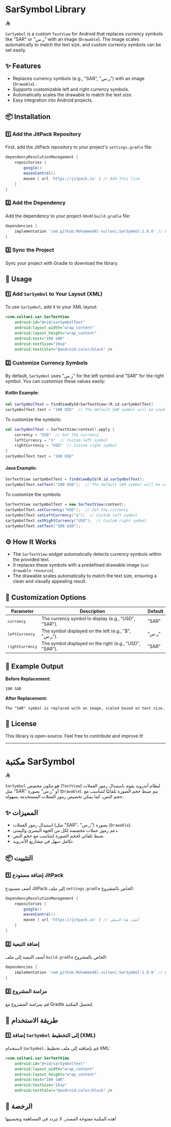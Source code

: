 # SarSymbol Library

![SarSymbol Image](sar2.png)

`SarSymbol` is a custom `TextView` for Android that replaces currency symbols like "SAR" or "ر.س" with an image (`Drawable`). The image scales automatically to match the text size, and custom currency symbols can be set easily.

## ✨ Features

- Replaces currency symbols (e.g., "SAR", "ر.س") with an image (`Drawable`).
- Supports customizable left and right currency symbols.
- Automatically scales the drawable to match the text size.
- Easy integration into Android projects.

## 📦 Installation

### 1️⃣ Add the JitPack Repository

First, add the JitPack repository to your project's `settings.gradle` file:

```groovy
dependencyResolutionManagement {
    repositories {
        google()
        mavenCentral()
        maven { url 'https://jitpack.io' } // Add this line
    }
}
```

### 2️⃣ Add the Dependency

Add the dependency to your project-level `build.gradle` file:

```gradle
dependencies {
    implementation 'com.github.MohammedAl-sultani:SarSymbol:1.0.0' // Replace with the latest version
}
```

### 3️⃣ Sync the Project

Sync your project with Gradle to download the library.

## 🚀 Usage

### 1️⃣ Add `SarSymbol` to Your Layout (XML)

To use `SarSymbol`, add it to your XML layout:

```xml
<com.sultani.sar.SarTextView
    android:id="@+id/sarSymbolText"
    android:layout_width="wrap_content"
    android:layout_height="wrap_content"
    android:text="100 SAR"
    android:textSize="16sp"
    android:textColor="@android:color/black" />
```

### 2️⃣ Customize Currency Symbols

By default, `SarSymbol` uses "ر.س" for the left symbol and "SAR" for the right symbol. You can customize these values easily:

#### Kotlin Example:
```kotlin
val sarSymbolText = findViewById<SarTextView>(R.id.sarSymbolText)
sarSymbolText.text = "100 USD"  // The default SAR symbol will be used
```

To customize the symbols:
```kotlin
val sarSymbolText = SarTextView(context).apply {
    currency = "USD"  // Set the currency
    leftCurrency = "$"  // Custom left symbol
    rightCurrency = "USD"  // Custom right symbol
}
sarSymbolText.text = "100 USD"
```

#### Java Example:
```java
SarTextView sarSymbolText = findViewById(R.id.sarSymbolText);
sarSymbolText.setText("100 USD");  // The default SAR symbol will be used
```

To customize the symbols:
```java
SarTextView sarSymbolText = new SarTextView(context);
sarSymbolText.setCurrency("USD");  // Set the currency
sarSymbolText.setLeftCurrency("$");  // Custom left symbol
sarSymbolText.setRightCurrency("USD");  // Custom right symbol
sarSymbolText.setText("100 USD");
```

## ⚙️ How It Works

- The `SarTextView` widget automatically detects currency symbols within the provided text.
- It replaces these symbols with a predefined drawable image (`sar drawable resource`).
- The drawable scales automatically to match the text size, ensuring a clean and visually appealing result.

## 🔧 Customization Options

| Parameter       | Description                                          | Default |
|---------------|--------------------------------------------------|---------|
| `currency`    | The currency symbol to display (e.g., "USD", "SAR"). | "SAR"   |
| `leftCurrency` | The symbol displayed on the left (e.g., "$", "ر.س"). | "ر.س"   |
| `rightCurrency`| The symbol displayed on the right (e.g., "USD", "SAR"). | "SAR"   |

## 📌 Example Output

**Before Replacement:**
```
100 SAR
```

**After Replacement:**
```
The "SAR" symbol is replaced with an image, scaled based on text size.
```

## 📜 License

This library is open-source. Feel free to contribute and improve it!

---

# مكتبة SarSymbol

![SarSymbol Image](sar2.png)

`SarSymbol` هو مكون مخصص (`TextView`) لنظام أندرويد يقوم باستبدال رموز العملات مثل "SAR" أو "ر.س" بصورة (`Drawable`). يتم ضبط حجم الصورة تلقائيًا لتتناسب مع حجم النص، كما يمكن تخصيص رموز العملات المستخدمة بسهولة.

## ✨ المميزات

- استبدال رموز العملات (مثل "SAR"، "ر.س") بصورة (`Drawable`).
- دعم رموز عملات مخصصة لكل من الجهة اليسرى واليمنى.
- ضبط تلقائي لحجم الصورة لتتناسب مع حجم النص.
- تكامل سهل في مشاريع الأندرويد.

## 📦 التثبيت

### 1️⃣ إضافة مستودع JitPack

أضف مستودع JitPack إلى ملف `settings.gradle` الخاص بالمشروع:

```groovy
dependencyResolutionManagement {
    repositories {
        google()
        mavenCentral()
        maven { url 'https://jitpack.io' } // أضف هذا السطر
    }
}
```

### 2️⃣ إضافة التبعية

أضف التبعية إلى ملف `build.gradle` الخاص بالمشروع:

```gradle
dependencies {
    implementation 'com.github.MohammedAl-sultani:SarSymbol:1.0.0' // Replace with the latest version
}
```

### 3️⃣ مزامنة المشروع

قم بمزامنة المشروع مع Gradle لتحميل المكتبة.

## 🚀 طريقة الاستخدام

### 1️⃣ إضافة `SarSymbol` إلى التخطيط (XML)

لاستخدام `SarSymbol`، قم بإضافته إلى ملف تخطيط XML:

```xml
<com.sultani.sar.SarTextView
    android:id="@+id/sarSymbolText"
    android:layout_width="wrap_content"
    android:layout_height="wrap_content"
    android:text="100 SAR"
    android:textSize="16sp"
    android:textColor="@android:color/black" />
```

## 📜 الرخصة

هذه المكتبة مفتوحة المصدر. لا تتردد في المساهمة وتحسينها!

